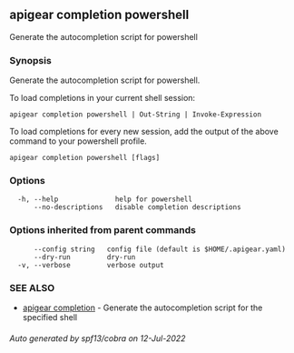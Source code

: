 ## apigear completion powershell

Generate the autocompletion script for powershell

### Synopsis

Generate the autocompletion script for powershell.

To load completions in your current shell session:

	apigear completion powershell | Out-String | Invoke-Expression

To load completions for every new session, add the output of the above command
to your powershell profile.


```
apigear completion powershell [flags]
```

### Options

```
  -h, --help              help for powershell
      --no-descriptions   disable completion descriptions
```

### Options inherited from parent commands

```
      --config string   config file (default is $HOME/.apigear.yaml)
      --dry-run         dry-run
  -v, --verbose         verbose output
```

### SEE ALSO

* [apigear completion](apigear_completion.md)	 - Generate the autocompletion script for the specified shell

###### Auto generated by spf13/cobra on 12-Jul-2022
